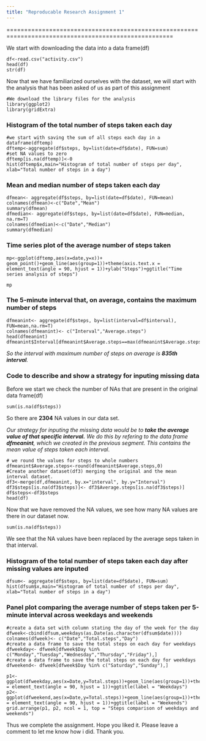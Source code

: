 ```yaml
---
title: "Reproducable Research Assignment 1"
---
```

=====================================================================================================

We start with downloading the data into a data frame(df)
```{r}
df<-read.csv("activity.csv")
head(df)
str(df)
```
Now that we have familiarized ourselves with the dataset, we will start with the analysis that has been asked of us as part of this assignment 
```{r warning=FALSE}
#We download the library files for the analysis
library(ggplot2)
library(gridExtra)
```

### Histogram of the total number of steps taken each day
```{r}
#we start with saving the sum of all steps each day in a dataframe(dftemp)
dftemp<-aggregate(df$steps, by=list(date=df$date), FUN=sum)
#set NA values to zero
dftemp[is.na(dftemp)]<-0
hist(dftemp$x,main="Histogram of total number of steps per day",  xlab="Total number of steps in a day")
```

### Mean and median number of steps taken each day
```{r}
dfmean<- aggregate(df$steps, by=list(date=df$date), FUN=mean)
colnames(dfmean)<-c("Date","Mean")
summary(dfmean)
dfmedian<- aggregate(df$steps, by=list(date=df$date), FUN=median, na.rm=T)
colnames(dfmedian)<-c("Date","Median")
summary(dfmedian)
```
### Time series plot of the average number of steps taken

```{r,fig.width=15, fig.height=8, echo = TRUE}
mp<-ggplot(dftemp,aes(x=date,y=x))+ geom_point()+geom_line(aes(group=1))+theme(axis.text.x = element_text(angle = 90, hjust = 1))+ylab("Steps")+ggtitle("Time series analysis of steps")

mp
```

### The 5-minute interval that, on average, contains the maximum number of steps

```{r echo = TRUE}
dfmeanint<- aggregate(df$steps, by=list(interval=df$interval), FUN=mean,na.rm=T)
colnames(dfmeanint)<- c("Interval","Average.steps")
head(dfmeanint)
dfmeanint$Interval[dfmeanint$Average.steps==max(dfmeanint$Average.steps)]
```
*So the interval with maximum number of steps on average is **835th interval**.*

### Code to describe and show a strategy for inputing missing data

Before we start we check the number of NAs that are present in the original data frame(df)
```{r echo = TRUE}
sum(is.na(df$steps))
```
So there are **2304** NA values in our data set.

*Our strategy for inputing the missing data would be to **take the average value of that specific interval.** We do this by refering to the data frame **dfmeanint**, which we created in the previous segment. This contains the mean value of steps taken each interval*.

```{r echo = TRUE}
# we round the values for steps to whole numbers
dfmeanint$Average.steps<-round(dfmeanint$Average.steps,0)
#Create another dataset(df3) merging the original and the mean interval dataset. 
df3<-merge(df,dfmeanint, by.x="interval", by.y="Interval")
df3$steps[is.na(df3$steps)]<- df3$Average.steps[is.na(df3$steps)]
df$steps<-df3$steps
head(df)
```
Now that we have removed the NA values, we see how many NA values are there in our dataset now.

```{r echo = TRUE}
sum(is.na(df$steps))
```
We see that the NA values have been replaced by the average seps taken in that interval.

### Histogram of the total number of steps taken each day after missing values are inputed

```{r echo = TRUE}
dfsum<- aggregate(df$steps, by=list(date=df$date), FUN=sum)
hist(dfsum$x,main="Histogram of total number of steps per day",  xlab="Total number of steps in a day")

```

### Panel plot comparing the average number of steps taken per 5-minute interval across weekdays and weekends

```{r, fig.width=15, fig.height=8, echo = TRUE }
#create a data set with column stating the day of the week for the day
dfweek<-cbind(dfsum,weekdays(as.Date(as.character(dfsum$date))))
colnames(dfweek)<- c("Date","Total.steps","Day")
#create a data frame to save the total steps on each day for weekdays
dfweekday<- dfweek[dfweek$Day %in% c("Monday","Tuesday","Wednesday","Thursday","Friday"),]
#create a data frame to save the total steps on each day for weekdays
dfweekend<- dfweek[dfweek$Day %in% c("Saturday","Sunday"),]

p1<-ggplot(dfweekday,aes(x=Date,y=Total.steps))+geom_line(aes(group=1))+theme(axis.text.x = element_text(angle = 90, hjust = 1))+ggtitle(label = "Weekdays")
p2<- ggplot(dfweekend,aes(x=Date,y=Total.steps))+geom_line(aes(group=1))+theme(axis.text.x = element_text(angle = 90, hjust = 1))+ggtitle(label = "Weekends")
grid.arrange(p1, p2, ncol = 1, top = "Steps comparison of weekdays and weekends")

```

Thus we complete the assignment. Hope you liked it. Please leave a comment to let me know how i did. Thank you.